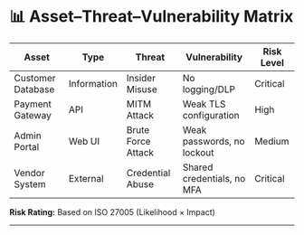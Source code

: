 # 📊 Asset–Threat–Vulnerability Matrix

| Asset             | Type        | Threat             | Vulnerability               | Risk Level |
|------------------|-------------|--------------------|-----------------------------|------------|
| Customer Database | Information | Insider Misuse     | No logging/DLP              | Critical   |
| Payment Gateway   | API         | MITM Attack        | Weak TLS configuration      | High       |
| Admin Portal      | Web UI      | Brute Force Attack | Weak passwords, no lockout  | Medium     |
| Vendor System     | External    | Credential Abuse   | Shared credentials, no MFA  | Critical   |

**Risk Rating:** Based on ISO 27005 (Likelihood × Impact)

---
